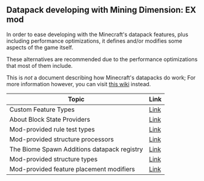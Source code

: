 
## Datapack developing with Mining Dimension: EX mod

In order to ease developing with the Minecraft's datapack features, plus including performance optimizations,
it defines and/or modifies some aspects of the game itself.

These alternatives are recommended due to the performance optimizations that most of them include.

This is *not* a document describing how Minecraft's datapacks do work;
For more information however, you can visit [this wiki](https://minecraft.wiki/w/Data_pack) instead.

| Topic                                       | Link                                   |
|---------------------------------------------|----------------------------------------|
| Custom Feature Types                        | [Link](./FeatureTypes/Index.md)        |
| About Block State Providers                 | [Link](AbstractBlockStateProvider.md)  |
| Mod-provided rule test types                | [Link](ModDefinedRuleTestTypes.md)     |
| Mod-provided structure processors           | [Link](./StructureProcessors/Index.md) |
| The Biome Spawn Additions datapack registry | [Link](./BiomeSpawnAdditions/Index.md) |
| Mod-provided structure types                | [Link](./StructureTypes/Index.md)      |
| Mod-provided feature placement modifiers | [Link](./FeaturePlacementModifierTypes/Index.md) |
